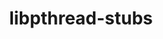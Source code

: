 ---
title: "libpthread-stubs"
layout: cache
categories: [package, v0.18.1]
meta: {"versions": ["0.4"], "compilers": ["gcc@=7.3.1", "gcc@=7.5.0"], "oss": ["amzn2", "ubuntu18.04"], "platforms": ["linux"], "targets": ["aarch64", "graviton2", "x86_64", "x86_64_v3", "x86_64_v4"], "stacks": ["aws-isc", "aws-isc-aarch64", "data-vis-sdk", "e4s", "root"], "num_specs": 5, "num_specs_by_stack": {"root": 5, "aws-isc-aarch64": 2, "e4s": 1, "data-vis-sdk": 1, "aws-isc": 2}}
spec_details: [{"hash": "2b5fes3twwjqckns5le2rtmeezcd6hdt", "compiler": "gcc@=7.3.1", "versions": ["0.4"], "os": "amzn2", "platform": "linux", "target": "graviton2", "variants": [], "stacks": ["root", "aws-isc-aarch64"], "size": "-", "tarball": "https://binaries.spack.io/releases/v0.18.1/build_cache/linux-amzn2-graviton2/gcc-7.3.1/libpthread-stubs-0.4/linux-amzn2-graviton2-gcc-7.3.1-libpthread-stubs-0.4-2b5fes3twwjqckns5le2rtmeezcd6hdt.spack"}, {"hash": "4hgxcvyjntgdatofvugrahelpxoguexj", "compiler": "gcc@=7.5.0", "versions": ["0.4"], "os": "ubuntu18.04", "platform": "linux", "target": "x86_64", "variants": [], "stacks": ["e4s", "data-vis-sdk", "root"], "size": "-", "tarball": "https://binaries.spack.io/releases/v0.18.1/build_cache/linux-ubuntu18.04-x86_64/gcc-7.5.0/libpthread-stubs-0.4/linux-ubuntu18.04-x86_64-gcc-7.5.0-libpthread-stubs-0.4-4hgxcvyjntgdatofvugrahelpxoguexj.spack"}, {"hash": "mob66uvmit37c7x5mo46tke6n4joiuhs", "compiler": "gcc@=7.3.1", "versions": ["0.4"], "os": "amzn2", "platform": "linux", "target": "aarch64", "variants": [], "stacks": ["root", "aws-isc-aarch64"], "size": "-", "tarball": "https://binaries.spack.io/releases/v0.18.1/build_cache/linux-amzn2-aarch64/gcc-7.3.1/libpthread-stubs-0.4/linux-amzn2-aarch64-gcc-7.3.1-libpthread-stubs-0.4-mob66uvmit37c7x5mo46tke6n4joiuhs.spack"}, {"hash": "dx6hbgg5ctkvd2wixcwvjeb5irqdlx2f", "compiler": "gcc@=7.3.1", "versions": ["0.4"], "os": "amzn2", "platform": "linux", "target": "x86_64_v3", "variants": [], "stacks": ["aws-isc", "root"], "size": "-", "tarball": "https://binaries.spack.io/releases/v0.18.1/build_cache/linux-amzn2-x86_64_v3/gcc-7.3.1/libpthread-stubs-0.4/linux-amzn2-x86_64_v3-gcc-7.3.1-libpthread-stubs-0.4-dx6hbgg5ctkvd2wixcwvjeb5irqdlx2f.spack"}, {"hash": "xcwxxme42ksotqaa47rlgpoxm55luos6", "compiler": "gcc@=7.3.1", "versions": ["0.4"], "os": "amzn2", "platform": "linux", "target": "x86_64_v4", "variants": [], "stacks": ["aws-isc", "root"], "size": "-", "tarball": "https://binaries.spack.io/releases/v0.18.1/build_cache/linux-amzn2-x86_64_v4/gcc-7.3.1/libpthread-stubs-0.4/linux-amzn2-x86_64_v4-gcc-7.3.1-libpthread-stubs-0.4-xcwxxme42ksotqaa47rlgpoxm55luos6.spack"}]
---